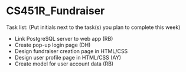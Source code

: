 # CS451R_Fundraiser

Task list: (Put initials next to the task(s) you plan to complete this week)
- Link PostgreSQL server to web app (RB)
- Create pop-up login page (DH)
- Design fundraiser creation page in HTML/CSS
- Design user profile page in HTML/CSS (AY)
- Create model for user account data (RB)
